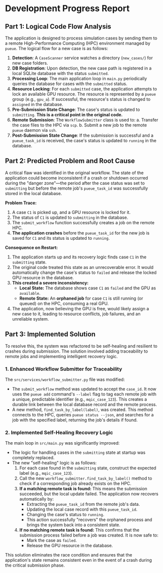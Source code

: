 # Development Progress Report

## Part 1: Logical Code Flow Analysis

The application is designed to process simulation cases by sending them to a remote High-Performance Computing (HPC) environment managed by `pueue`. The logical flow for a new case is as follows:

1.  **Detection**: A `CaseScanner` service watches a directory (`new_cases/`) for new case folders.
2.  **DB Registration**: Upon detection, the new case path is registered in a local SQLite database with the status `submitted`.
3.  **Processing Loop**: The main application loop in `main.py` periodically queries the database for cases with the `submitted` status.
4.  **Resource Locking**: For each `submitted` case, the application attempts to lock an available GPU resource. The resource is represented by a `pueue` group (e.g., `gpu_a`). If successful, the resource's status is changed to `assigned` in the database.
5.  **Pre-Submission State Change**: The case's status is updated to `submitting`. **This is a critical point in the original code.**
6.  **Remote Submission**: The `WorkflowSubmitter` class is used to:
    a.  Transfer the case files to the HPC via `scp`.
    b.  Submit a new job to the remote `pueue` daemon via `ssh`.
7.  **Post-Submission State Change**: If the submission is successful and a `pueue_task_id` is received, the case's status is updated to `running` in the database.

## Part 2: Predicted Problem and Root Cause

A critical flaw was identified in the original workflow. The state of the application could become inconsistent if a crash or shutdown occurred during the "danger zone"—the period after the case status was set to `submitting` but before the remote job's `pueue_task_id` was successfully stored in the local database.

**Problem Trace:**

1.  A case `C1` is picked up, and a GPU resource is locked for it.
2.  The status of `C1` is updated to `submitting` in the database.
3.  The `submit_workflow` function successfully creates a job on the remote HPC.
4.  **The application crashes** before the `pueue_task_id` for the new job is saved for `C1` and its status is updated to `running`.

**Consequence on Restart:**

1.  The application starts up and its recovery logic finds case `C1` in the `submitting` state.
2.  The original code treated this state as an unrecoverable error. It would automatically change the case's status to `failed` and release the locked GPU resource in the database.
3.  **This created a severe inconsistency:**
    *   **Local State:** The database shows case `C1` as `failed` and the GPU as `available`.
    *   **Remote State:** An **orphaned job** for case `C1` is still running (or queued) on the HPC, consuming a real GPU.
4.  The application, now believing the GPU is free, would likely assign a new case to it, leading to resource conflicts, job failures, and an unreliable system.

## Part 3: Implemented Solution

To resolve this, the system was refactored to be self-healing and resilient to crashes during submission. The solution involved adding traceability to remote jobs and implementing intelligent recovery logic.

### 1. Enhanced Workflow Submitter for Traceability

The `src/services/workflow_submitter.py` file was modified:

*   The `submit_workflow` method was updated to accept the `case_id`. It now uses the `pueue add` command's `--label` flag to tag each remote job with a unique, predictable identifier (e.g., `mqic_case_123`). This creates a durable link between the local database record and the remote process.
*   A new method, `find_task_by_label(label)`, was created. This method connects to the HPC, queries `pueue status --json`, and searches for a job with the specified label, returning the job's details if found.

### 2. Implemented Self-Healing Recovery Logic

The main loop in `src/main.py` was significantly improved:

*   The logic for handling cases in the `submitting` state at startup was completely replaced.
*   The new "self-healing" logic is as follows:
    1.  For each case found in the `submitting` state, construct the expected label (e.g., `mqic_case_123`).
    2.  Call the new `workflow_submitter.find_task_by_label()` method to check if a corresponding job already exists on the HPC.
    3.  **If a matching remote task is found:** This means the submission succeeded, but the local update failed. The application now recovers automatically by:
        *   Extracting the `pueue_task_id` from the remote job's data.
        *   Updating the local case record with this `pueue_task_id`.
        *   Changing the case's status to `running`.
        *   This action successfully "recovers" the orphaned process and brings the system back into a consistent state.
    4.  **If no matching remote task is found:** This confirms that the submission process failed before a job was created. It is now safe to:
        *   Mark the case as `failed`.
        *   Release the GPU resource in the database.

This solution eliminates the race condition and ensures that the application's state remains consistent even in the event of a crash during the critical submission phase.
